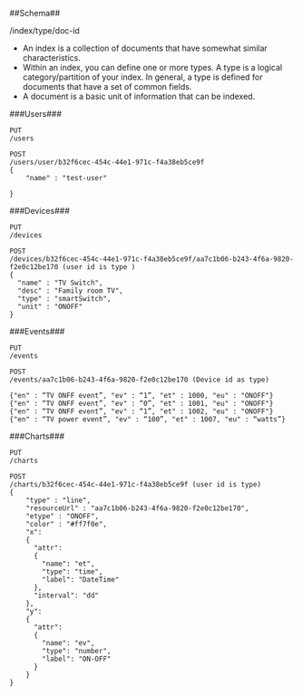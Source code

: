##Schema##

/index/type/doc-id

* An index is a collection of documents that have somewhat similar characteristics.
* Within an index, you can define one or more types. A type is a logical category/partition of your index. In general, a type is defined for documents that have a set of common fields. 
* A document is a basic unit of information that can be indexed.

###Users###

```
PUT
/users

POST
/users/user/b32f6cec-454c-44e1-971c-f4a38eb5ce9f
{
	"name" : "test-user"
	
}

```

###Devices###

```
PUT
/devices

POST
/devices/b32f6cec-454c-44e1-971c-f4a38eb5ce9f/aa7c1b06-b243-4f6a-9820-f2e0c12be170 (user id is type )
{
  "name" : "TV Switch",
  "desc" : "Family room TV",
  "type" : "smartSwitch",
  "unit" : "ONOFF"
}
```

###Events###
```
PUT
/events

POST
/events/aa7c1b06-b243-4f6a-9820-f2e0c12be170 (Device id as type)

{"en" : “TV ONFF event”, "ev" : “1”, "et" : 1000, "eu" : "ONOFF"}
{"en" : “TV ONFF event”, "ev" : “0”, "et" : 1001, "eu" : "ONOFF"}
{"en" : “TV ONFF event”, "ev" : “1”, "et" : 1002, "eu" : "ONOFF"}
{"en" : “TV power event”, "ev" : “100”, "et" : 1007, "eu" : “watts”}

```

###Charts###

```
PUT
/charts

POST
/charts/b32f6cec-454c-44e1-971c-f4a38eb5ce9f (user id is type)
{
    "type" : "line",
    "resourceUrl" : "aa7c1b06-b243-4f6a-9820-f2e0c12be170",
    "etype" : "ONOFF",
    "color" : "#ff7f0e",
    "x": 
    {
      "attr": 
      {
        "name": "et",
        "type": "time",
        "label": "DateTime"
      },
      "interval": "dd"
    },
    "y": 
    {
      "attr": 
      {
        "name": "ev",
        "type": "number",
        "label": "ON-OFF"
      }
    }
}
```

